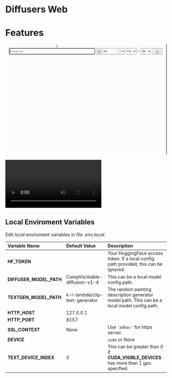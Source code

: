 # Diffusers Web

# Features

![text2image](./doc/text2image.gif)

<video src="./doc/text2image.mp4" autoplay></video>

## Local Enviroment Variables
Edit local enviroment variables in file *.env.local*.

Variable Name						| Default Value						| Description
:--									| :--								| :--
**HF_TOKEN**						|									| Your HuggingFace access token. If a local config path provided, this can be ignored.
**DIFFUSER_MODEL_PATH**				| CompVis/stable-diffusion-v1-4		| This can be a local model config path.
**TEXTGEN_MODEL_PATH**				| k-l-lambda/clip-text-generator	| The random painting description generator model path. This can be a local model config path.
**HTTP_HOST**						| 127.0.0.1							|
**HTTP_PORT**						| 8157								|
**SSL_CONTEXT**						| None								| Use `'adhoc'` for https server.
**DEVICE**							|									| `cuda` or *None*
**TEXT_DEVICE_INDEX**				| 0									| This can be greater than 0 if **CUDA_VISIBLE_DEVICES** has more than 1 gpu specified.
